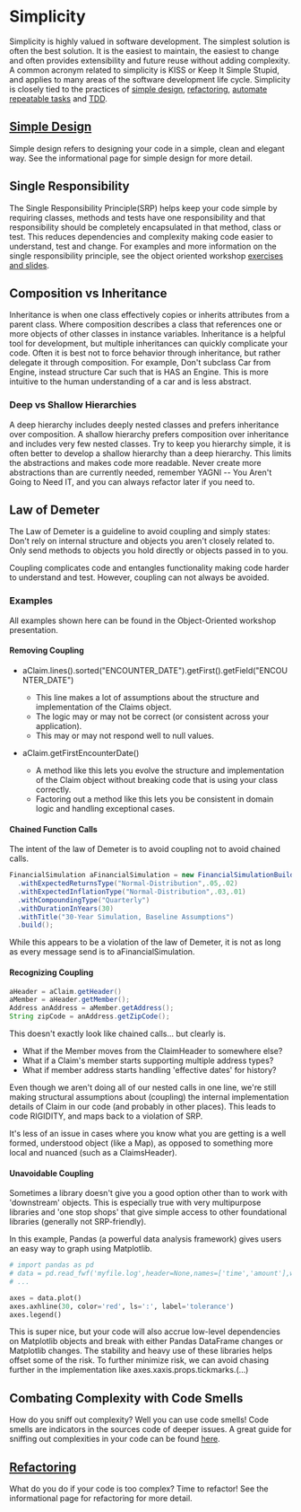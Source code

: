 # Simplicity

Simplicity is highly valued in software development. The simplest solution is often the best solution. It is the easiest to maintain, the easiest to change and often provides extensibility and future reuse without adding complexity. A common acronym related to simplicity is KISS or Keep It Simple Stupid, and applies to many areas of the software development life cycle. Simplicity is closely tied to the practices of [simple design](/practices/simpleDesign/readme.md), [refactoring](/practices/refactoring/readme.md), [automate repeatable tasks](/practices/automate/readme.md) and [TDD](/practices/tdd/readme.md).

## [Simple Design](/practices/simpleDesign/readme.md)

Simple design refers to designing your code in a simple, clean and elegant way. See the informational page for simple design for more detail.

## Single Responsibility

The Single Responsibility Principle(SRP) helps keep your code simple by requiring classes, methods and tests have one responsibility and that responsibility should be completely encapsulated in that method, class or test. This reduces dependencies and complexity making code easier to understand, test and change. For examples and more information on the single responsibility principle, see the object oriented workshop [exercises and slides](/oo-workshop/mobprogrammingexercises/src/main/java/com/example/srp).

## Composition vs Inheritance

Inheritance is when one class effectively copies or inherits attributes from a parent class. Where composition describes a class that references one or more objects of other classes in instance variables. Inheritance is a helpful tool for development, but multiple inheritances can quickly complicate your code. Often it is best not to force behavior through inheritance, but rather delegate it through composition. For example, Don't subclass Car from Engine, instead structure Car such that is HAS an Engine. This is more intuitive to the human understanding of a car and is less abstract.

### Deep vs Shallow Hierarchies

A deep hierarchy includes deeply nested classes and prefers inheritance over composition. A shallow hierarchy prefers composition over inheritance and includes very few nested classes. Try to keep you hierarchy simple, it is often better to develop a shallow hierarchy than a deep hierarchy. This limits the abstractions and makes code more readable. Never create more abstractions than are currently needed, remember YAGNI -- You Aren't Going to Need IT, and you can always refactor later if you need to.

## Law of Demeter

The Law of Demeter is a guideline to avoid coupling and simply states:
Don't rely on internal structure and objects you aren't closely related to. Only send methods to objects you hold directly or objects passed in to you.

Coupling complicates code and entangles functionality making code harder to understand and test. However, coupling can not always be avoided.

### Examples

All examples shown here can be found in the Object-Oriented workshop presentation.

#### Removing Coupling

- aClaim.lines().sorted("ENCOUNTER_DATE").getFirst().getField("ENCOUNTER_DATE")​
  - This line makes a lot of assumptions about the structure and implementation of the Claims object. ​
  - The logic may or may not be correct (or consistent across your application). ​
  - This may or may not respond well to null values.​

- aClaim.getFirstEncounterDate()​
  - A method like this lets you evolve the structure and implementation of the Claim object without breaking code that is using your class correctly.​
  - Factoring out a method like this lets you be consistent in domain logic and handling exceptional cases.

#### Chained Function Calls

The intent of the law of Demeter is to avoid coupling not to avoid chained calls.

```java
FinancialSimulation aFinancialSimulation = new FinancialSimulationBuilder()​
  .withExpectedReturnsType("Normal-Distribution",.05,.02)​
  .withExpectedInflationType("Normal-Distribution",.03,.01)​
  .withCompoundingType("Quarterly")​
  .withDurationInYears(30)​
  .withTitle("30-Year Simulation, Baseline Assumptions")​
  .build();
```

While this appears to be a violation of the law of Demeter, it is not as long as every message send is to aFinancialSimulation.

#### Recognizing Coupling

```java
aHeader = aClaim.getHeader()​
aMember = aHeader.getMember();​
Address anAddress = aMember.getAddress();​
String zipCode = anAddress.getZipCode();​
```

This doesn't exactly look like chained calls... but clearly is. ​

- What if the Member moves from the ClaimHeader to somewhere else?​
- What if a Claim's member starts supporting multiple address types?​
- What if member address starts handling 'effective dates' for history?​    ​

Even though we aren't doing all of our nested calls in one line, we're still making structural assumptions about (coupling) the internal implementation details of Claim in our code (and probably in other places). This leads to code RIGIDITY, and maps back to a violation of SRP.​

It's less of an issue in cases where you know what you are getting is a well formed, understood object (like a Map), as opposed to something more local and nuanced (such as a ClaimsHeader).

#### Unavoidable Coupling

Sometimes a library doesn't give you a good option other than to work with 'downstream' objects. This is especially true with very multipurpose libraries and 'one stop shops' that give simple access to other foundational libraries (generally not SRP-friendly).​

In this example, Pandas (a powerful data analysis framework) gives users an easy way to graph using Matplotlib.​

```python
# import pandas as pd
# data = pd.read_fwf('myfile.log',header=None,names=['time','amount'],widths=[27,6])
# ...

axes = data.plot()
axes.axhline(30, color='red', ls=':', label='tolerance')
axes.legend()
```

This is super nice, but your code will also accrue low-level dependencies on Matplotlib objects and break with either Pandas DataFrame changes or Matplotlib changes.​
The stability and heavy use of these libraries helps offset some of the risk. To further minimize risk, we can avoid chasing further in the implementation like axes.xaxis.props.tickmarks.(…)

## Combating Complexity with Code Smells

How do you sniff out complexity? Well you can use code smells!
Code smells are indicators in the sources code of deeper issues. A great guide for sniffing out complexities in your code can be found [here](https://refactoring.guru/refactoring/smells).

## [Refactoring](/practices/refactoring/readme.md)

What do you do if your code is too complex? Time to refactor! See the informational page for refactoring for more detail.